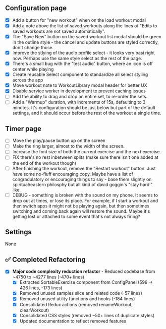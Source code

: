 ## Configuration page

- [x] Add a button for "new workout" when on the load workout modal
- [x] Add a note above the list of saved workouts along the lines of "Edits to saved workouts are not saved automatically".
- [x] The "Save New" button on the saved workout list modal should be green in the outline style - the cancel and update buttons are styled correctly, don't change those.
- [x] Improve the stlying of the audio profile select - it looks very basi right now. Perhaps use the same style select as the rest of the page.
- [x] There's a small bug with the "test audio" button, where an icon is off center while playing
- [x] Create reusable Select component to standardize all select styling across the app
- [x] Move workout note to WorkoutLibrary modal header for better UX
- [x] Disable service worker in development to prevent caching issues
- [ ] Add the ability to drag and drop an entire set, to re-order the sets.
- [ ] Add a "Warmup" duration, with increments of 15s, defaulting to 3 minutes. It's configuration should be just below but part of the default settings, and it should occur before the rest of the workout a single time.

## Timer page

- [ ] Move the play/pause button up on the screen
- [ ] Make the ring larger, almost to the width of the screen.
- [ ] Increase the font size of both the current exercise and the next exercise.
- [ ] FIX there's no rest inbetween splits (make sure there isn't one added at the end of the workout though)
- [ ] After finishing the workout, remove the "Restart workout" button. Just have some no-fluff encouraging copy. Maybe have a list of congradulatory or encouraging things to say - base them slightly on spiritual/eastern philosphy but all kind of david goggin's "stay hard!" like.
- [ ] DEBUG - something is broken with the sound on my phone. It seems to drop out at times, or lose its place. For example, if I start a workout and then switch apps it might not be playing again, but then sometimes switching and coming back again will restore the sound. Maybe it's getting lost or attached to some event that's not always firing?

## Settings

None

## ✅ Completed Refactoring

- [x] **Major code complexity reduction refactor** - Reduced codebase from ~4750 to ~4277 lines (-470+ lines)
  - [x] Extracted SortableExercise component from ConfigPanel (599 → 426 lines, -173 lines)
  - [x] Removed unused samples slice and related code (-57 lines)
  - [x] Removed unused utility functions and hooks (-184 lines)  
  - [x] Consolidated Redux actions (removed renameWorkout, clearWorkout)
  - [x] Consolidated CSS styles (removed ~50+ lines of duplicate styles)
  - [x] Updated documentation to reflect removed features
